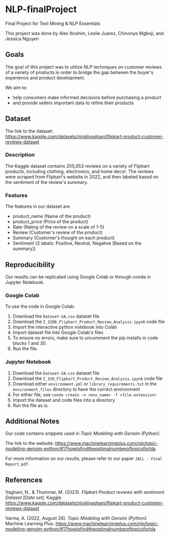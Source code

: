 # NLP-finalProject
Final Project for Text Mining &amp; NLP Essentials

This project was done by Alex Ibrahim, Leslie Juarez, Chinonye Mgboji, and Jessica Nguyen

## Goals
The goal of this project was to utilize NLP techniques on customer reviews of a variety of products in order to bridge the gap between the buyer's experience and product development.

We aim to:

- help consumers make informed decisions before purchasing a product
- and provide sellers important data to refine their products

## Dataset
The link to the dataset: https://www.kaggle.com/datasets/niraliivaghani/flipkart-product-customer-reviews-dataset

### Description
The Kaggle dataset contains 205,053 reviews on a variety of Flipkart products, including clothing, electronics, and home decor. The reviews were scraped from Flipkart's website in 2022, and then labeled based on the sentiment of the review's summary.

### Features
The features in our dataset are
- product_name (Name of the product)
- product_price (Price of the product)
- Rate (Rating of the review on a scale of 1-5)
- Review (Customer's review of the product)
- Summary (Customer's thought on each product)
- Sentiment (3 labels: Positive, Neutral, Negative [Based on the summary])

## Reproducibility
Our results can be replicated using Google Colab or through conda in Jupyter Notebook.
### Google Colab
To use the code in Google Colab:
1. Download the `Dataset-SA.csv` dataset file
2. Download the `I_320D_Flipkart_Product_Review_Analysis.ipynb` code file
3. Import the interactive python notebook into Colab
4. Import dataset file into Google Colab's files
5. To ensure no errors, make sure to uncomment the pip installs in code blocks 1 and 30.
6. Run the file.
### Jupyter Notebook
1. Download the `Dataset-SA.csv` dataset file
2. Download the `I_320_Flipkart_Product_Review_Analysis.ipynb` code file
3. Download either `environment.yml` or `library_requirements.txt` in the `environment_files` directory to have the correct environment
4. For either file, use `conda create -n <env_name> -f <file.extension>`
5. Import the dataset and code files into a directory
6. Run the file as is.

## Additional Notes
Our code contains snippets used in _Topic Modeling with Gensim (Python)._

The link to the website: https://www.machinelearningplus.com/nlp/topic-modeling-gensim-python/#17howtofindtheoptimalnumberoftopicsforlda


For more information on our results, please refer to our paper `JACL - Final Report.pdf`.

## References
Vaghani, N., & Thummar, M. (2023). _Flipkart Product reviews with sentiment Dataset [Data set]._ Kaggle. https://www.kaggle.com/datasets/niraliivaghani/flipkart-product-customer-reviews-dataset

Varma, A. (2022, August 26). _Topic Modeling with Gensim (Python)._ Machine Learning Plus. https://www.machinelearningplus.com/nlp/topic-modeling-gensim-python/#17howtofindtheoptimalnumberoftopicsforlda 
